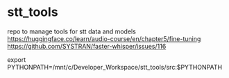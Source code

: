 # stt_tools
repo to manage tools for stt data and models
https://huggingface.co/learn/audio-course/en/chapter5/fine-tuning
https://github.com/SYSTRAN/faster-whisper/issues/116

export PYTHONPATH=/mnt/c/Developer_Workspace/stt_tools/src:$PYTHONPATH